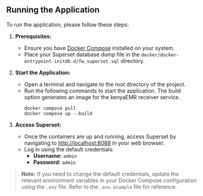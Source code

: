 ## Running the Application

To run the application, please follow these steps:

1. **Prerequisites:**
    - Ensure you have [Docker Compose](https://docs.docker.com/compose/install/) installed on your system.
    - Place your Superset database dump file in the `docker/docker-entrypoint-initdb.d/fw_superset.sql` directory.

2. **Start the Application:**
    - Open a terminal and navigate to the root directory of the project.
    - Run the following commands to start the application. The build option generates an image for the kenyaEMR receiver service.
      ```
      docker compose pull
      docker compose up --build
      ```

3. **Access Superset:**
    - Once the containers are up and running, access Superset by navigating to [http://localhost:8088](http://localhost:8088) in your web browser.
    - Log in using the default credentials:
      - **Username:** `admin`
      - **Password:** `admin`

> **Note:** If you need to change the default credentials, update the relevant environment variables in your Docker Compose configuration using the `.env` file. Refer to the `.env.example` file for reference. 
